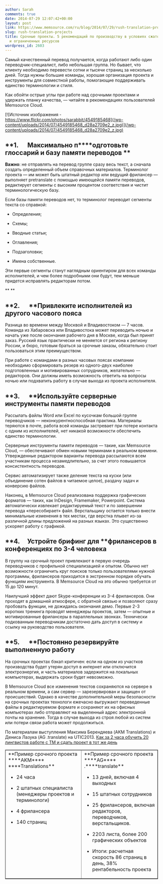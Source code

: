 ```yaml
---
author: Sarah
comments: true
date: 2014-07-29 12:07:42+00:00
layout: post
link: https://www.memsource.com/ru/blog/2014/07/29/rush-translation-projects/
slug: rush-translation-projects
title: Срочные проекты. 5 рекомендаций по производству в условиях сжатого времени
  и ограниченных ресурсов
wordpress_id: 2603
---
```


Самый качественный перевод получается, когда работают либо один переводчик-специалист, либо небольшая группа. Но бывает, что клиенту необходимо перевести сотни и тысячи страниц за несколько дней. Тогда нужны большие команды, хорошая организация проекта и инструменты для совместной работы, помогающие поддерживать единство терминологии и стиля.

Как обойти острые углы при работе над срочными проектами и удержать планку качества, — читайте в рекомендациях пользователей Memsource Cloud.

[![Источник изображения - https://www.flickr.com/photos/sarabbit/4549185468](/wp-content/uploads/2014/07/4549185468_d28a2709e2_z.jpg)](/wp-content/uploads/2014/07/4549185468_d28a2709e2_z.jpg)




## **1.      Максимально п****одготовьте глоссарий и базу памяти переводов **


**Важно**: не отправлять на перевод группе сразу весь текст, а сначала создать определенный объем справочных материалов. Терминолог проекта — им может быть штатный редактор или ведущий фрилансер — выполняет pretranslate с помощью имеющейся памяти переводов, редактирует сегменты с высоким процентом соответствия и чистит терминологическую базу.

Если базы памяти переводов нет, то терминолог переводит сегменты текста со справкой:



	
  * Определения;

	
  * Схемы;

	
  * Вводные статьи;

	
  * Оглавления;

	
  * Подзаголовки;

	
  * Имена собственные.


Эти первые сегменты станут наглядным ориентиром для всех команды исполнителей, и чем более подробными они будут, тем меньше придется исправлять редакторам потом.

** **


## **2.      ****Привлеките исполнителей из другого часового пояса**


Разница во времени между Москвой и Владивостоком — 7 часов. Команда из Хабаровска или Владивостока может переводить ночью и начать уже после окончания рабочего дня в Москве, когда был принят заказ. Русский язык практически не меняется от региона к региону России, и бюро, готовым браться за срочные заказы, обязательно стоит пользоваться этим преимуществом.

При работе с командами в разных часовых поясах компании необходимо сформировать резерв из одного-двух наиболее подготовленных и мотивированных сотрудников, желательно — редакторов. Они должны иметь возможность ответить на вопросы ночью или подхватить работу в случае выхода из проекта исполнителя.




## **3.      ****Используйте серверные инструменты памяти переводов**


Рассылать файлы Word или Excel по кусочкам большой группе переводчиков — неконкурентноспособная практика. Материалы теряются в почте, работа всей команды застревает при потере контакта с одним из исполнителей, нет никакой возможности обеспечить единство терминологии.

Серверные инструменты памяти переводов — такие, как Memsource Cloud, — обеспечивают обмен новыми терминами в реальном времени. Утвержденные редактором варианты перевода рассылаются всем участникам процесса незамедлительно, за счет этого повышается консистентность переводов.

Сервис автоматизирует также деление текста на куски (или объединение сотен файлов в читаемое целое), раздачу задач и конверсию файлов.

Наконец, в Memsource Cloud реализована поддержка графических форматов — таких, как InDesign, Framemaker, Powerpoint. Система автоматически извлекает редактируемый текст и по завершении перевода «пересобирает» файл. Верстальщику остается только внести минимальные изменения в тех местах, где верстка плывет из-за различной длины предложений на разных языках. Это существенно ускоряет работу с графикой.




## **4.     Устройте брифинг для ****фрилансеров в конференциях по 3-4 человека**


В группу на срочный проект привлекают в первую очередь переводчиков с профильной специализацией и опытом. Обычно нет возможности ограничить круг поисков только пользователями нужной программы, фрилансеров приходится в экстренном порядке обучать функциям инструмента. В Memsource Cloud на это обычно требуется от 15 до 120 минут.

Наилучший эффект дают Skype-конференции из 3-4 фрилансеров. Они проходят в домашней атмосфере, с обратной связью и позволяют сразу пробовать функции, не дожидаясь окончания демо. Первые 2-3 коротких тренинга проводят менеджеры проектов, затем — опытные и мотивированные фрилансеры в параллельных звонках. Технически подкованным переводчикам достаточно дать доступ в систему и ссылку на руководство пользователя.




## **5.      ****Постоянно резервируйте выполненную работу**


На срочных проектах бэкап критичен: если на одном из участков производства будет утерян доступ в интернет или отключится электроэнергия, и часть материалов задержится на локальных компьютерах, выдержать сроки будет невозможно.

В Memsource Cloud все изменения текстов сохраняются на сервере в реальном времени, а сам сервер — зарезервирован и защищен от происшествий. Однако в качестве дополнительной меры безопасности на срочных проектах технологи ежечасно выгружают переведенные файлы в редактируемом формате и сохраняют их на офисных компьютерах либо отправляют на выделенный адрес электронной почты на хранение. Тогда в случае выхода из строя любой из систем или потери связи работа может продолжиться.



По материалам выступления Максима Берендяева (AKM Translations) и Дениса Лазука (AG .translate) на UTIC2013.
[Как за 2 часа обучить 20 лингвистов работе с TM и сдать проект в тот же день](http://youtu.be/L__9g3_jS0g?list=PL9w6AltRshw6jspo6hBLAkG-4y85zj2Ue)
<table cellpadding="0" cellspacing="0" border="1" >
<tbody >
<tr >

<td width="319" valign="top" >**Пример срочного проекта ****AKM**** ****Translations**



	
  * 24 часа

	
  * 2 штатных специалиста (менеджеры проектов и терминологи)

	
  * 4 фрилансера

	
  * 140 страниц



</td>

<td width="319" valign="top" >**Пример срочного проекта ****AG**** .****translate**



	
  * 13 дней, включая 4 выходных

	
  * 15 штатных сотрудников

	
  * 25 фрилансеров, включая редакторов, переводчиков, верстальщиков.

	
  * 2203 листа, более 200 графических объектов

	
  * Итоги: расчетная скорость 86 страниц в день, 38% рентабельность проекта



</td>
</tr>
</tbody>
</table>

